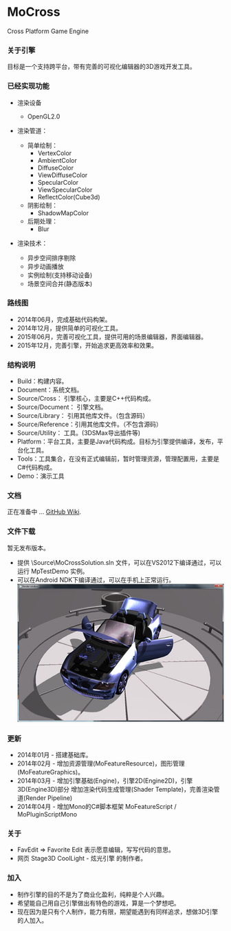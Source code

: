 MoCross
=======

Cross Platform Game Engine

### 关于引擎

目标是一个支持跨平台，带有完善的可视化编辑器的3D游戏开发工具。

### 已经实现功能

- 渲染设备
   - OpenGL2.0

- 渲染管道：
   - 简单绘制：
      - VertexColor
      - AmbientColor
      - DiffuseColor
      - ViewDiffuseColor
      - SpecularColor
      - ViewSpecularColor
      - ReflectColor(Cube3d)
   - 阴影绘制：
      - ShadowMapColor
   - 后期处理：
      - Blur

- 渲染技术：
   - 异步空间排序剔除
   - 异步动画播放
   - 实例绘制(支持移动设备)
   - 场景空间合并(静态版本)

### 路线图

- 2014年06月，完成基础代码构架。
- 2014年12月，提供简单的可视化工具。
- 2015年06月，完善可视化工具，提供可用的场景编辑器，界面编辑器。
- 2015年12月，完善引擎，开始追求更高效率和效果。

### 结构说明

- Build：构建内容。
- Document：系统文档。
- Source/Cross：    引擎核心，主要是C++代码构成。
- Source/Document： 引擎文档。
- Source/Library：  引用其他库文件。（包含源码）
- Source/Reference：引用其他库文件。（不包含源码）
- Source/Utility：  工具。(3DSMax导出插件等)
- Platform：平台工具，主要是Java代码构成。目标为引擎提供编译，发布，平台化工具。
- Tools：工具集合，在没有正式编辑前，暂时管理资源，管理配置用，主要是C#代码构成。
- Demo：演示工具

### 文档

正在准备中 ...
[GitHub Wiki](https://github.com/favedit/MoCross/wiki).

### 文件下载

暂无发布版本。
- 提供 \Source\MoCrossSolution.sln 文件，可以在VS2012下编译通过，可以运行 MpTestDemo 实例。
- 可以在Android NDK下编译通过，可以在手机上正常运行。
![MoCross](/Document/Resource/TestDemo01.jpg)

### 更新

- 2014年01月 - 搭建基础库。
- 2014年02月 - 增加资源管理(MoFeatureResource)，图形管理(MoFeatureGraphics)。 
- 2014年03月 - 增加引擎基础(Engine)，引擎2D(Engine2D)，引擎3D(Engine3D)部分
             增加渲染代码生成管理(Shader Template)，完善渲染管道(Render Pipeline)
- 2014年04月 - 增加Mono的C#脚本框架 MoFeatureScript / MoPluginScriptMono

### 关于

- FavEdit => Favorite Edit 表示愿意编辑，写写代码的意思。
- 网页 Stage3D CoolLight - 炫光引擎 的制作者。

### 加入
- 制作引擎的目的不是为了商业化盈利，纯粹是个人兴趣。
- 希望能自己用自己引擎做出有特色的游戏，算是一个梦想吧。
- 现在因为是只有个人制作，能力有限，期望能遇到有同样追求，想做3D引擎的人加入。

